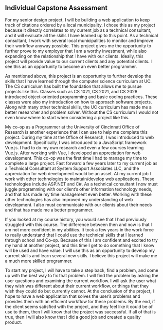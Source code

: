## Individual Capstone Assessment

For my senior design project, I will be building a web application to keep track of citations ordered by a local municipality. I chose this as my project because it directly correlates to my current job as a technical consultant, and it will evaluate all the skills I have learned up to this point. As a technical consultant, I work with several local municipalities to monitor and improve their workflow anyway possible. This project gives me the opportunity to further prove to my employer that I am a worthy investment, while also expanding on the relationship that I have with our clients. Ideally, this project will provide value to our current clients and any potential clients. I see this as an opportunity to become an even better programmer.

As mentioned above, this project is an opportunity to further develop the skills that I have learned through the computer science curriculum at UC. The CS curriculum has built the foundation that allows me to pursue projects like this. Classes such as CS 1021, CS 2021, and CS 2028 introduced object-oriented programming and basic coding practices. These classes were also my introduction on how to approach software projects. Along with many other technical skills, the UC curriculum has made me a better researcher and problem solver. Without the CS curriculum I would not even know where to start when considering a project like this.

My co-op as a Programmer at the University of Cincinnati Office of Research is another experience that I can use to help me complete this project. During my time at the Office of Research, I was introduced to web development. Specifically, I was introduced to a JavaScript framework Vue.js. I had to do my own research and even a few courses learning Vue.js. After working with Vue, I developed an appreciation for web development. This co-op was the first time I had to manage my time to complete a large project. Fast forward a few years later to my current job as a Technical Consultant at System Support Associates LLC, and the appreciation for web development would be an asset. At my current job I work with other technologies to maintain/develop web applications. These technologies include ASP.NET and C#. As a technical consultant I now must juggle programming with our client’s other information technology needs, and that has made my time management even better. Working with these other technologies has also improved my understanding of web development. I also must communicate with our clients about their needs and that has made me a better programmer.

If you looked at my course history, you would see that I had previously struggled with this course. The difference between then and now is that I am not more confident in my abilities. It took a few years in the work force to really understand that I could use the technical skills that I learned through school and Co-op. Because of this I am confident and excited to try my hand at another project, and this time I get to do something that I know will be used and have value. I will use this as an opportunity to develop my current skills and learn several new skills. I believe this project will make me a much more skilled programmer. 

To start my project, I will have to take a step back, find a problem, and come up with the best way to fix that problem. I will find the problem by asking the user questions and examining the current workflow. I will ask the user what they wish was different about their current workflow, or things that they wish they could do but currently cannot. At the conclusion of the project, I hope to have a web application that solves the user’s problems and provides them with an efficient workflow for these problems. By the end, if the client seems satisfied with the project, and they feel like it could be of use to them, then I will know that the project was successful. If all of that is true, then I will also know that I did a good job and created a quality product. 
